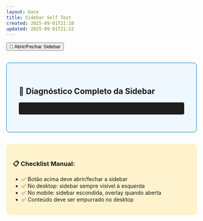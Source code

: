 ```yaml
---
layout: base
title: Sidebar Self Test
created: 2025-09-01T21:18
updated: 2025-09-01T21:52
---
```


<button class="mobile-sidebar-toggle" onclick="toggleSidebar()">🔧 Abrir/Fechar Sidebar</button>

<div style="padding:2rem;background:#f0f8ff;border:1px solid #007acc;border-radius:8px;margin:2rem 0;">
  <h2>🧪 Diagnóstico Completo da Sidebar</h2>
  <pre id="dbg" style="background:#1e1e1e;color:#00ff00;padding:1rem;border-radius:4px;overflow:auto;"></pre>
</div>

<div style="padding:1rem;background:#fff3cd;border:1px solid #ffeaa7;border-radius:8px;">
  <h3>📋 Checklist Manual:</h3>
  <ul>
    <li>✅ Botão acima deve abrir/fechar a sidebar</li>
    <li>✅ No desktop: sidebar sempre visível à esquerda</li>
    <li>✅ No mobile: sidebar escondida, overlay quando aberta</li>
    <li>✅ Conteúdo deve ser empurrado no desktop</li>
  </ul>
</div>

<script>
(function(){
  const d = document.getElementById('dbg');
  const sidebar = document.querySelector('.sidebar');
  const overlay = document.querySelector('.sidebar-overlay');
  const main = document.querySelector('main');
  
  const diagnostico = {
    // Elementos DOM
    hasSidebar: !!sidebar,
    hasOverlay: !!overlay,
    hasMain: !!main,
    
    // Classes e IDs
    sidebarClasses: sidebar?.className || 'SIDEBAR NÃO ENCONTRADA',
    mainClass: main?.className || 'MAIN NÃO ENCONTRADO',
    mainId: main?.id || 'sem ID',
    
    // JavaScript
    toggleType: typeof window.toggleSidebar,
    closeSidebarType: typeof window.closeSidebar,
    
    // CSS computado
    sidebarWidth: sidebar ? getComputedStyle(sidebar).width : 'N/A',
    sidebarLeft: sidebar ? getComputedStyle(sidebar).left : 'N/A',
    mainMarginLeft: main ? getComputedStyle(main).marginLeft : 'N/A',
    
    // Viewport
    windowWidth: window.innerWidth,
    isMobile: window.innerWidth <= 768,
    
    // Assets carregados
    scriptsCarregados: Array.from(document.scripts).map(s => s.src).filter(s => s.includes('sidebar')),
    cssCarregados: Array.from(document.styleSheets).length
  };
  
  d.textContent = JSON.stringify(diagnostico, null, 2);
  
  // Log adicional no console
  console.log('🔍 DIAGNÓSTICO SIDEBAR:', diagnostico);
})();
</script>
